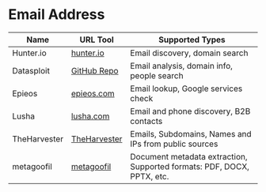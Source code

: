 # Email Address

| Name            | URL Tool                                        | Supported Types                           |
|-----------------|-------------------------------------------------|-------------------------------------------|
| Hunter.io       | [hunter.io](https://hunter.io/)                 | Email discovery, domain search            |
| Datasploit      | [GitHub Repo](https://github.com/datasploit/datasploit/) | Email analysis, domain info, people search |
| Epieos          | [epieos.com](https://epieos.com/)               | Email lookup, Google services check       |
| Lusha           | [lusha.com](https://www.lusha.com/)             | Email and phone discovery, B2B contacts   |
| TheHarvester           | [TheHarvester](https://github.com/laramies/theHarvester)             | Emails, Subdomains, Names and IPs from public sources   |
| metagoofil          | [metagoofil](https://github.com/laramies/metagoofil)             | Document metadata extraction, Supported formats: PDF, DOCX, PPTX, etc.   |
